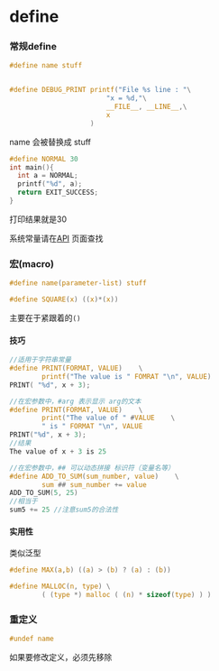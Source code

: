 # define

### 常规define

```c
#define name stuff   


#define DEBUG_PRINT printf("File %s line : "\
                        "x = %d,"\
                        __FILE__, __LINE__,\
                        x
                    )
```

name 会被替换成 stuff

```c
#define NORMAL 30
int main(){
  int a = NORMAL;
  printf("%d", a);
  return EXIT_SUCCESS;
}
```

打印结果就是30 

系统常量请在[API](../../api.md) 页面查找

### 宏\(macro\)

```c
#define name(parameter-list) stuff

#define SQUARE(x) ((x)*(x))
```

主要在于紧跟着的`()`

#### 技巧

```c
//适用于字符串常量
#define PRINT(FORMAT, VALUE)    \
        printf("The value is " FOMRAT "\n", VALUE)
PRINT( "%d", x + 3);
```

```c
//在宏参数中，#arg 表示显示 arg的文本
#define PRINT(FORMAT, VALUE)    \
        print("The value of " #VALUE    \
        " is " FORMAT "\n", VALUE
PRINT("%d", x + 3);
//结果
The value of x + 3 is 25        
```

```c
//在宏参数中，## 可以动态拼接 标识符（变量名等）
#define ADD_TO_SUM(sum_number, value)    \
        sum ## sum_number += value    
ADD_TO_SUM(5, 25)
//相当于
sum5 += 25 //注意sum5的合法性
```

#### 实用性

类似泛型

```c
#define MAX(a,b) ((a) > (b) ? (a) : (b)) 

#define MALLOC(n, type) \
        ( (type *) malloc ( (n) * sizeof(type) ) )
```

### 重定义

```c
#undef name 
```

 如果要修改定义，必须先移除

